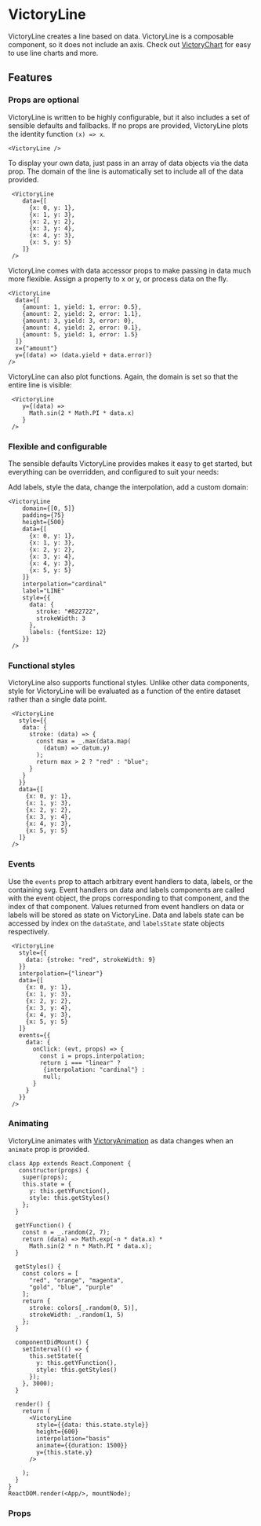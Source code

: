 VictoryLine
=============

VictoryLine creates a line based on data. VictoryLine is a composable component, so it does not include an axis.  Check out [VictoryChart][] for easy to use line charts and more.

## Features

### Props are optional

VictoryLine is written to be highly configurable, but it also includes a set of sensible defaults and fallbacks. If no props are provided, VictoryLine plots the identity function `(x) => x`.

```playground
<VictoryLine />
```

To display your own data, just pass in an array of data objects via the data prop. The domain of the line is automatically set to include all of the data provided.

```playground
 <VictoryLine
    data={[
      {x: 0, y: 1},
      {x: 1, y: 3},
      {x: 2, y: 2},      
      {x: 3, y: 4},
      {x: 4, y: 3},
      {x: 5, y: 5}
    ]}
 />
```

VictoryLine comes with data accessor props to make passing in data much more flexible.
Assign a property to x or y, or process data on the fly.

```playground
<VictoryLine
  data={[
    {amount: 1, yield: 1, error: 0.5},
    {amount: 2, yield: 2, error: 1.1},
    {amount: 3, yield: 3, error: 0},
    {amount: 4, yield: 2, error: 0.1},
    {amount: 5, yield: 1, error: 1.5}
  ]}
  x={"amount"}
  y={(data) => (data.yield + data.error)}
/>
```


VictoryLine can also plot functions. Again, the domain is set so that the entire line is visible:

```playground
 <VictoryLine
    y={(data) =>
      Math.sin(2 * Math.PI * data.x)
    }
 />
```

### Flexible and configurable

The sensible defaults VictoryLine provides makes it easy to get started, but everything can be overridden, and configured to suit your needs:

Add labels, style the data, change the interpolation, add a custom domain:

```playground
<VictoryLine
    domain={[0, 5]}
    padding={75}
    height={500}
    data={[
      {x: 0, y: 1},
      {x: 1, y: 3},
      {x: 2, y: 2},      
      {x: 3, y: 4},
      {x: 4, y: 3},
      {x: 5, y: 5}
    ]}
    interpolation="cardinal"
    label="LINE"
    style={{
      data: {
        stroke: "#822722",
        strokeWidth: 3
      },
      labels: {fontSize: 12}
    }}
 />
```

### Functional styles

VictoryLine also supports functional styles. Unlike other data components, style for VictoryLine  will be evaluated as a function of the entire dataset rather than a single data point.

```playground
 <VictoryLine
   style={{
    data: {
      stroke: (data) => {
        const max = _.max(data.map(
          (datum) => datum.y)
        );
        return max > 2 ? "red" : "blue";
      }
    }
   }}
   data={[
     {x: 0, y: 1},
     {x: 1, y: 3},
     {x: 2, y: 2},      
     {x: 3, y: 4},
     {x: 4, y: 3},
     {x: 5, y: 5}
   ]}
 />
```

### Events

Use the `events` prop to attach arbitrary event handlers to data, labels, or the containing svg.
Event handlers on data and labels components are called with the event object, the props
corresponding to that component, and the index of that component. Values returned from
event handlers on data or labels will be stored as state on VictoryLine. Data and labels
state can be accessed by index on the `dataState`, and `labelsState` state objects respectively.

```playground
 <VictoryLine
   style={{
     data: {stroke: "red", strokeWidth: 9}
   }}
   interpolation={"linear"}
   data={[
     {x: 0, y: 1},
     {x: 1, y: 3},
     {x: 2, y: 2},      
     {x: 3, y: 4},
     {x: 4, y: 3},
     {x: 5, y: 5}
   ]}
   events={{
     data: {
       onClick: (evt, props) => {
         const i = props.interpolation;
         return i === "linear" ?
          {interpolation: "cardinal"} :
          null;
       }
     }
   }}
 />
```

### Animating

VictoryLine animates with [VictoryAnimation][] as data changes when an `animate` prop is provided.

```playground_norender
class App extends React.Component {
   constructor(props) {
    super(props);
    this.state = {
      y: this.getYFunction(),
      style: this.getStyles()
    };
  }

  getYFunction() {
    const n = _.random(2, 7);
    return (data) => Math.exp(-n * data.x) *
      Math.sin(2 * n * Math.PI * data.x);
  }

  getStyles() {
    const colors = [
      "red", "orange", "magenta",
      "gold", "blue", "purple"
    ];
    return {
      stroke: colors[_.random(0, 5)],
      strokeWidth: _.random(1, 5)
    };
  }

  componentDidMount() {
    setInterval(() => {
      this.setState({
        y: this.getYFunction(),
        style: this.getStyles()
      });
    }, 3000);
  }

  render() {
    return (
      <VictoryLine
        style={{data: this.state.style}}
        height={600}
        interpolation="basis"
        animate={{duration: 1500}}
        y={this.state.y}
      />

    );
  }
}
ReactDOM.render(<App/>, mountNode);

```

### Props

[VictoryAnimation]: http://victory.formidable.com/docs/victory-animation
[VictoryChart]: http://victory.formidable.com/docs/victory-chart
